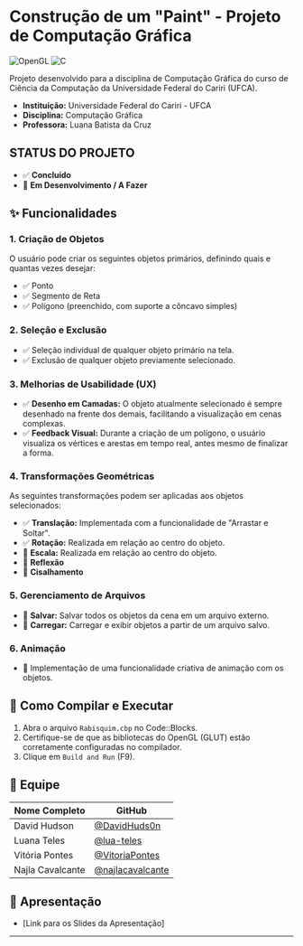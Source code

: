 # Construção de um "Paint" - Projeto de Computação Gráfica

![OpenGL](https://img.shields.io/badge/OpenGL-5586A4?style=for-the-badge&logo=opengl)
![C](https://img.shields.io/badge/C-00599C?style=for-the-badge&logo=c)

Projeto desenvolvido para a disciplina de Computação Gráfica do curso de Ciência da Computação da Universidade Federal do Cariri (UFCA).

- **Instituição:** Universidade Federal do Cariri - UFCA
- **Disciplina:** Computação Gráfica
- **Professora:** Luana Batista da Cruz

##  STATUS DO PROJETO
- ✅ **Concluído**
- 🚧 **Em Desenvolvimento / A Fazer**

## ✨ Funcionalidades

### 1. Criação de Objetos
O usuário pode criar os seguintes objetos primários, definindo quais e quantas vezes desejar:
- ✅ Ponto
- ✅ Segmento de Reta
- ✅ Polígono (preenchido, com suporte a côncavo simples)

### 2. Seleção e Exclusão
- ✅ Seleção individual de qualquer objeto primário na tela.
- ✅ Exclusão de qualquer objeto previamente selecionado.

### 3. Melhorias de Usabilidade (UX)
- ✅ **Desenho em Camadas:** O objeto atualmente selecionado é sempre desenhado na frente dos demais, facilitando a visualização em cenas complexas.
- ✅ **Feedback Visual:** Durante a criação de um polígono, o usuário visualiza os vértices e arestas em tempo real, antes mesmo de finalizar a forma.

### 4. Transformações Geométricas
As seguintes transformações podem ser aplicadas aos objetos selecionados:
- ✅ **Translação:** Implementada com a funcionalidade de "Arrastar e Soltar".
- ✅ **Rotação:** Realizada em relação ao centro do objeto.
- 🚧 **Escala:** Realizada em relação ao centro do objeto.
- 🚧 **Reflexão**
- 🚧 **Cisalhamento**

### 5. Gerenciamento de Arquivos
- 🚧 **Salvar:** Salvar todos os objetos da cena em um arquivo externo.
- 🚧 **Carregar:** Carregar e exibir objetos a partir de um arquivo salvo.

### 6. Animação
- 🚧 Implementação de uma funcionalidade criativa de animação com os objetos.

## 🔧 Como Compilar e Executar

1.  Abra o arquivo `Rabisquim.cbp` no Code::Blocks.
2.  Certifique-se de que as bibliotecas do OpenGL (GLUT) estão corretamente configuradas no compilador.
3.  Clique em `Build and Run` (F9).

## 👥 Equipe

| Nome Completo | GitHub |
|---|---|
| David Hudson | [@DavidHuds0n](https://github.com/DavidHuds0n) |
| Luana Teles | [@lua-teles](https://github.com/lua-teles) |
| Vitória Pontes | [@VitoriaPontes](https://github.com/VitoriaPontes) |
| Najla Cavalcante | [@najlacavalcante](https://github.com/najlacavalcante) |

## 📂 Apresentação

- [Link para os Slides da Apresentação]

---
